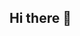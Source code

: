 ## Hi there 👋

<!--
Hi, I'm mohamed, a Software engingeer working on developing mobile apps (flutter) 

## Connect with Me

<p align="center">
  <a href="https://www.linkedin.com/in/mohamed-abbas-5a55a7218/" target="_blank" style="display:inline-block; margin: 10px;">
    <img align="center" src="https://cdn.jsdelivr.net/npm/simple-icons@3.0.1/icons/linkedin.svg" alt="LinkedIn" height="40" />
  </a>
  <a href="https://www.facebook.com/profile.php?id=100076335909958" target="_blank" style="display:inline-block; margin: 10px;">
    <img align="center" src="https://cdn.jsdelivr.net/npm/simple-icons@3.0.1/icons/facebook.svg" alt="Facebook" height="40" />
  </a>
  
</p>
-->
